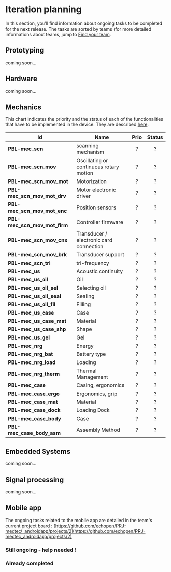 # Iteration planning

In this section, you'll find information about ongoing tasks to be completed for the next release. The tasks are sorted by teams \(for more detailed informations about teams, jump to [Find your team](../howto/teams.md).

## Prototyping

coming soon...

## Hardware

coming soon...

## Mechanics
This chart indicates the priority and the status of each of the functionalities that have to be implemented in the device. They are described [here](/backlog/technical.md).


| Id                          | Name                                    | Prio | Status |
|-----------------------------|-----------------------------------------|:----:|:------:|
| **PBL-mec_scn**             | scanning mechanism                      |  ?   |   ?    |
| **PBL-mec_scn_mov**         | Oscillating or continuous rotary motion |  ?   |   ?    |
| **PBL-mec_scn_mov_mot**     | Motorization                            |  ?   |   ?    |
| **PBL-mec_scn_mov_mot_drv** | Motor electronic driver                 |  ?   |   ?    |
| **PBL-mec_scn_mov_mot_enc** | Position sensors                        |  ?   |   ?    |
| **PBL-mec_scn_mov_mot_firm**| Controller firmware                     |  ?   |   ?    |
| **PBL-mec_scn_mov_cnx**     | Transducer / electronic card connection |  ?   |   ?    |
| **PBL-mec_scn_mov_brk**     | Transducer support                      |  ?   |   ?    |
| **PBL-mec_scn_tri**         | tri-frequency                           |  ?   |   ?    |
| **PBL-mec_us**              | Acoustic continuity                     |  ?   |   ?    |
| **PBL-mec_us_oil**          | Oil                                     |  ?   |   ?    |
| **PBL-mec_us_oil_sel**      | Selecting oil                           |  ?   |   ?    |
| **PBL-mec_us_oil_seal**     | Sealing                                 |  ?   |   ?    |
| **PBL-mec_us_oil_fil**      | Filling                                 |  ?   |   ?    |
| **PBL-mec_us_case**         | Case                                    |  ?   |   ?    |
| **PBL-mec_us_case_mat**     | Material                                |  ?   |   ?    |
| **PBL-mec_us_case_shp**     | Shape                                   |  ?   |   ?    |
| **PBL-mec_us_gel**          | Gel                                     |  ?   |   ?    |
| **PBL-mec_nrg**             | Energy                                  |  ?   |   ?    |
| **PBL-mec_nrg_bat**         | Battery type                            |  ?   |   ?    |
| **PBL-mec_nrg_load**        | Loading                                 |  ?   |   ?    |
| **PBL-mec_nrg_therm**       | Thermal Management                      |  ?   |   ?    |
| **PBL-mec_case**            | Casing, ergonomics                      |  ?   |   ?    |
| **PBL-mec_case_ergo**       | Ergonomics, grip                        |  ?   |   ?    |
| **PBL-mec_case_mat**        | Material                                |  ?   |   ?    |
| **PBL-mec_case_dock**       | Loading Dock                            |  ?   |   ?    |
| **PBL-mec_case_body**       | Case                                    |  ?   |   ?    |
| **PBL-mec_case_body_asm**   | Assembly Method                         |  ?   |   ?    |

## Embedded Systems

coming soon...

## Signal processing

coming soon...

## Mobile app

The ongoing tasks related to the mobile app are detailed in the team's current project board : [https://github.com/echopen/PRJ-medtec\_androidapp/projects/2](https://github.com/echopen/PRJ-medtec_androidapp/projects/2)

### Still ongoing - help needed !

### Already completed



